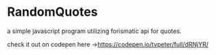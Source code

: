 # RandomQuotes
a simple javascript program utilizing forismatic api for quotes.

check it out on codepen here ->https://codepen.io/tvpeter/full/dRNjYR/ 
